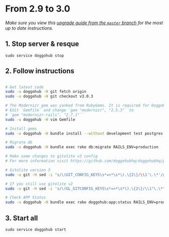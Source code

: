 # From 2.9 to 3.0
*Make sure you view this [upgrade guide from the `master` branch](../../../master/doc/update/2.9-to-3.0.md) for the most up to date instructions.*

## 1. Stop server & resque

    sudo service doggohub stop

## 2. Follow instructions

```bash

# Get latest code
sudo -u doggohub -H git fetch origin
sudo -u doggohub -H git checkout v3.0.3

# The Modernizr gem was yanked from RubyGems. It is required for DoggoHub >= 2.8.0
# Edit `Gemfile` and change `gem "modernizr", "2.5.3"` to
# `gem "modernizr-rails", "2.7.1"``
sudo -u doggohub -H vim Gemfile

# Install gems
sudo -u doggohub -H bundle install --without development test postgres

# Migrate db
sudo -u doggohub -H bundle exec rake db:migrate RAILS_ENV=production

# Make some changes to gitolite v3 config
# For more information visit https://github.com/doggohubhq/doggohubhq/pull/1719

# Gitolite version 3
sudo -u git -H sed -i "s/\(GIT_CONFIG_KEYS\s*=>*\s*\).\{2\}/\\1'\.\*'/g" /home/git/.gitolite.rc

# If you still use gitolite v2
sudo -u git -H sed -i 's/\(GL_GITCONFIG_KEYS\s*=>*\s*\).\{2\}/\\1"\.\*"/g' /home/git/.gitolite.rc

# Check APP Status
sudo -u doggohub -H bundle exec rake doggohub:app:status RAILS_ENV=production
```

## 3. Start all

    sudo service doggohub start

